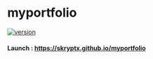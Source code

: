 # myportfolio

[![version](https://img.shields.io/badge/version-1.0.1-green.svg)](https://singla-s.github.io/myportfolio)


#### Launch : https://skryptx.github.io/myportfolio


